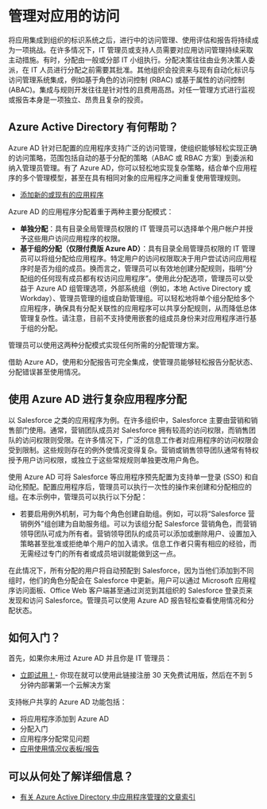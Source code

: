 <properties
  pageTitle="使用 Azure AD 管理对应用的访问 | Azure"
  description="介绍 Azure Active Directory 如何使组织能够指定每个用户有权访问的应用。"
  services="active-directory"
  documentationCenter=""
  authors="msStevenPo"
  manager="stevenpo"
  editor=""/>

 <tags
  ms.service="active-directory"
  ms.date="02/26/2016"
  wacn.date="06/24/2016"/>


# 管理对应用的访问

将应用集成到组织的标识系统之后，进行中的访问管理、使用评估和报告将持续成为一项挑战。在许多情况下，IT 管理员或支持人员需要对应用访问管理持续采取主动措施。有时，分配由一般或分部 IT 小组执行。分配决策往往由业务决策人委派，在 IT 人员进行分配之前需要其批准。其他组织会投资来与现有自动化标识与访问管理系统集成，例如基于角色的访问控制 (RBAC) 或基于属性的访问控制 (ABAC)。集成与规则开发往往是针对性的且费用高昂。对任一管理方式进行监视或报告本身是一项独立、昂贵且复杂的投资。

## Azure Active Directory 有何帮助？

 Azure AD 针对已配置的应用程序支持广泛的访问管理，使组织能够轻松实现正确的访问策略，范围包括自动的基于分配的策略（ABAC 或 RBAC 方案）到委派和纳入管理员管理。有了 Azure AD，你可以轻松地实现复杂策略，结合单个应用程序的多个管理模型，甚至在具有相同对象的应用程序之间重复使用管理规则。

 - [添加新的或现有的应用程序](/documentation/articles/active-directory-sso-integrate-saas-apps/)


 Azure AD 的应用程序分配着重于两种主要分配模式：

- **单独分配**：具有目录全局管理员权限的 IT 管理员可以选择单个用户帐户并授予这些用户访问应用程序的权限。
- **基于组的分配（仅限付费版 Azure AD）**：具有目录全局管理员权限的 IT 管理员可以将组分配给应用程序。特定用户的访问权限取决于用户尝试访问应用程序时是否为组的成员。换而言之，管理员可以有效地创建分配规则，指明“分配组的任何现有成员都有权访问应用程序”。使用此分配选项，管理员可以受益于 Azure AD 组管理选项，外部系统组（例如，本地 Active Directory 或 Workday）、管理员管理的组或自助管理组。可以轻松地将单个组分配给多个应用程序，确保具有分配关联性的应用程序可以共享分配规则，从而降低总体管理复杂性。请注意，目前不支持使用嵌套的组成员身份来对应用程序进行基于组的分配。

管理员可以使用这两种分配模式实现任何所需的分配管理方案。

借助 Azure AD，使用和分配报告可完全集成，使管理员能够轻松报告分配状态、分配错误甚至使用情况。

## 使用 Azure AD 进行复杂应用程序分配

以 Salesforce 之类的应用程序为例。在许多组织中，Salesforce 主要由营销和销售部门使用。通常，营销团队成员对 Salesforce 拥有较高的访问权限，而销售团队的访问权限则受限。在许多情况下，广泛的信息工作者对应用程序的访问权限会受到限制。这些规则存在的例外使情况变得复杂。营销或销售领导团队通常有特权授予用户访问权限，或独立于这些常规规则单独更改用户角色。

使用 Azure AD 可将 Salesforce 等应用程序预先配置为支持单一登录 (SSO) 和自动化预配。配置应用程序后，管理员可以执行一次性的操作来创建和分配相应的组。在本示例中，管理员可以执行以下分配：


- 若要启用例外机制，可为每个角色创建自助组。例如，可以将“Salesforce 营销例外”组创建为自助服务组。可以为该组分配 Salesforce 营销角色，而营销领导团队可成为所有者。营销领导团队的成员可以添加或删除用户、设置加入策略甚至批准或拒绝单个用户的加入请求。信息工作者只需有相应的经验，而无需经过专门的所有者或成员培训就能做到这一点。

在此情况下，所有分配的用户将自动预配到 Salesforce，因为当他们添加到不同组时，他们的角色分配会在 Salesforce 中更新。用户可以通过 Microsoft 应用程序访问面板、Office Web 客户端甚至通过浏览到其组织的 Salesforce 登录页来发现和访问 Salesforce。管理员可以使用 Azure AD 报告轻松查看使用情况和分配状态。

 
## 如何入门？

首先，如果你未用过 Azure AD 并且你是 IT 管理员：

 - [立即试用！](/pricing/1rmb-trial-full/?v=c&form-type=waitinglist)- 你现在就可以使用此链接注册 30 天免费试用版，然后在不到 5 分钟内部署第一个云解决方案

支持帐户共享的 Azure AD 功能包括：

- 将应用程序添加到 Azure AD
- 分配入门
- 应用程序分配常见问题
- [应用使用情况仪表板/报告](/documentation/articles/active-directory-passwords-get-insights/)

## 可以从何处了解详细信息？

- [有关 Azure Active Directory 中应用程序管理的文章索引](/documentation/articles/active-directory-apps-index/)


<!---HONumber=Mooncake_0620_2016-->